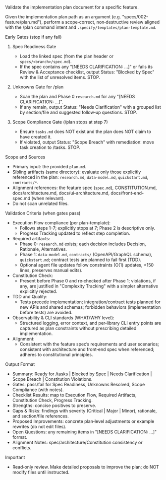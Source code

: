 Validate the implementation plan document for a specific feature.

Given the implementation plan path as an argument (e.g. "specs/002-feature/plan.md"), perform a scope‑correct, non‑destructive review aligned with the /plan command intent and `.specify/templates/plan-template.md`.

Early Gates (stop if any fail)
1) Spec Readiness Gate
   - Load the linked spec (from the plan header or `specs/<branch>/spec.md`).
   - If the spec contains any "[NEEDS CLARIFICATION: …]" or fails its Review & Acceptance checklist, output Status: "Blocked by Spec" with the list of unresolved items. STOP.

2) Unknowns Gate for /plan
   - Scan the plan and Phase 0 `research.md` for any "[NEEDS CLARIFICATION: …]".
   - If any remain, output Status: "Needs Clarification" with a grouped list by section/file and suggested follow‑up questions. STOP.

3) Scope Compliance Gate (/plan stops at step 7)
   - Ensure `tasks.md` does NOT exist and the plan does NOT claim to have created it.
   - If violated, output Status: "Scope Breach" with remediation: move task creation to /tasks. STOP.

Scope and Sources
- Primary input: the provided `plan.md`.
- Sibling artifacts (same directory): evaluate only those explicitly referenced in the plan: `research.md`, `data-model.md`, `quickstart.md`, `contracts/*`.
- Alignment references: the feature spec (`spec.md`), CONSTITUTION.md, docs/architecture.md, docs/ui-architecture.md, docs/front-end-spec.md (when relevant).
- Do not scan unrelated files.

Validation Criteria (when gates pass)
- Execution Flow compliance (per plan-template):
  - Follows steps 1–7; explicitly stops at 7; Phase 2 is descriptive only.
  - Progress Tracking updated to reflect step completion.
- Required artifacts:
  - Phase 0: `research.md` exists; each decision includes Decision, Rationale, Alternatives.
  - Phase 1: `data-model.md`, `contracts/` (OpenAPI/GraphQL schema), `quickstart.md`; contract tests are planned to fail first (TDD).
  - Optional agent file updates follow constraints (O(1) updates, <150 lines, preserves manual edits).
- Constitution Check:
  - Present before Phase 0 and re‑checked after Phase 1; violations, if any, are justified in "Complexity Tracking" with a simpler alternative explicitly rejected.
- TDD and Quality:
  - Tests precede implementation; integration/contract tests planned for new APIs and shared schemas; forbidden behaviors (implementation before tests) are avoided.
- Observability & CLI standards (WHAT/WHY level):
  - Structured logging, error context, and per‑library CLI entry points are captured as plan constraints without prescribing detailed implementation.
- Alignment:
  - Consistent with the feature spec’s requirements and user scenarios; consistent with architecture and front‑end spec when referenced; adheres to constitutional principles.

Output Format
- Summary: Ready for /tasks | Blocked by Spec | Needs Clarification | Scope Breach | Constitution Violations.
- Gates: pass/fail for Spec Readiness, Unknowns Resolved, Scope Compliance (with notes).
- Checklist Results: map to Execution Flow, Required Artifacts, Constitution Check, Progress Tracking.
- Strengths: concise positives to preserve.
- Gaps & Risks: findings with severity (Critical | Major | Minor), rationale, and section/file references.
- Proposed Improvements: concrete plan‑level adjustments or example rewrites (do not edit files).
- Open Questions: any remaining items in "[NEEDS CLARIFICATION: …]" format.
- Alignment Notes: spec/architecture/Constitution consistency or conflicts.

Important
- Read‑only review. Make detailed proposals to improve the plan; do NOT modify files until instructed.
